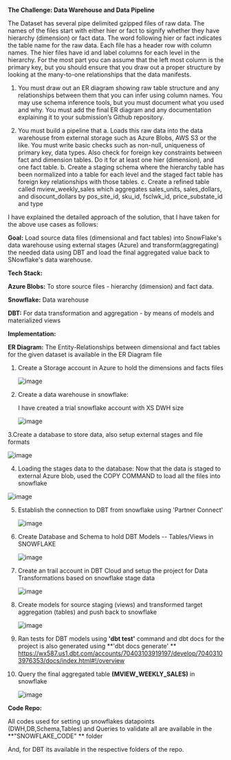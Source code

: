 **The Challenge: Data Warehouse and Data Pipeline**

The Dataset has several pipe delimited gzipped files of raw
data. The names of the files start with either hier or fact to signify whether they have
hierarchy (dimension) or fact data. The word following hier or fact indicates the table
name for the raw data. Each file has a header row with column names.
The hier files have id and label columns for each level in the hierarchy. For the most
part you can assume that the left most column is the primary key, but you should
ensure that you draw out a proper structure by looking at the many-to-one relationships
that the data manifests.

1. You must draw out an ER diagram showing raw table structure and any
relationships between them that you can infer using column names. You may
use schema inference tools, but you must document what you used and why.
You must add the final ER diagram and any documentation explaining it to your
submission’s Github repository.

3. You must build a pipeline that
a. Loads this raw data into the data warehouse from external storage such
as Azure Blobs, AWS S3 or the like. You must write basic checks such as
non-null, uniqueness of primary key, data types. Also check for foreign
key constraints between fact and dimension tables. Do it for at least one
hier (dimension), and one fact table.
b. Create a staging schema where the hierarchy table has been normalized
into a table for each level and the staged fact table has foreign key
relationships with those tables.
c. Create a refined table called mview_weekly_sales which aggregates
sales_units, sales_dollars, and disocunt_dollars by pos_site_id, sku_id,
fsclwk_id, price_substate_id and type

I have explained the detailed approach of the solution, that I have taken for the above use cases as follows:

**Goal:**
Load source data files (dimensional and fact tables) into SnowFlake's data warehouse using external stages (Azure) and transform(aggregating) the needed data using DBT and load the final aggregated value back to SNowflake's data warehouse.

**Tech Stack:**

**Azure Blobs:** To store source files - hierarchy (dimension) and fact data.

**Snowflake:** Data warehouse

**DBT:** For data transformation and aggregation - by means of models and materialized views

**Implementation:**

**ER Diagram:** The Entity-Relationships between dimensional and fact tables for the given dataset is available in the ER Diagram file

1. Create a Storage account in Azure to hold the dimensions and facts files

   ![image](https://github.com/hendrysophia/dbt_project/assets/22212468/1802e3eb-86bf-4f5e-91cc-0e8c9c2b01f2)

2. Create a data warehouse in snowflake:

   I have created a trial snowflake account with XS DWH size

   ![image](https://github.com/hendrysophia/dbt_project/assets/22212468/0030a3e3-3dfc-4c4d-aa9b-32e4592dfbd5)

3.Create a database to store data, also setup external stages and file formats 

  ![image](https://github.com/hendrysophia/dbt_project/assets/22212468/ead2baee-0275-4cb5-a18d-13df4d6f75f1)

4. Loading the stages data to the database:
Now that the data is staged to external Azure blob, used the COPY COMMAND to load all the files into snowflake

  ![image](https://github.com/hendrysophia/dbt_project/assets/22212468/4902d99b-d43d-402c-b3be-99fe35d64afa)

5. Establish the connection to DBT from snowflake using 'Partner Connect'

   ![image](https://github.com/hendrysophia/dbt_project/assets/22212468/fb111b48-4329-484f-b038-85c4621fec42)

6. Create Database and Schema to hold DBT Models -- Tables/Views in SNOWFLAKE

   ![image](https://github.com/hendrysophia/dbt_project/assets/22212468/663bfe41-860a-4e61-9444-49d543b8cfa8)

7. Create an trail account in DBT Cloud and setup the project for Data Transformations based on snowflake stage data

   ![image](https://github.com/hendrysophia/dbt_project/assets/22212468/200ffc6b-fe53-4214-a61b-462126b9eff2)

8. Create models for source staging (views) and transformed target aggregation (tables) and push back to snowflake

   ![image](https://github.com/hendrysophia/dbt_project/assets/22212468/6ec86395-b4a8-465e-8ac6-d30b4d59117c)

9. Ran tests for DBT models using **'dbt test'** command and dbt docs for the project is also generated using **'dbt docs generate'
**
   https://wx587.us1.dbt.com/accounts/70403103919197/develop/70403103976353/docs/index.html#!/overview 

11. Query the final aggregated table **(MVIEW_WEEKLY_SALES)** in snowflake

    ![image](https://github.com/hendrysophia/dbt_project/assets/22212468/e149374c-01f9-4a28-89a6-4ed8cfa22cca)

**Code Repo:**

All codes used for setting up snowflakes datapoints (DWH,DB,Schema,Tables) and Queries to validate all are available in the **"SNOWFLAKE_CODE" ** folder

And, for DBT its available in the respective folders of the repo.



 
